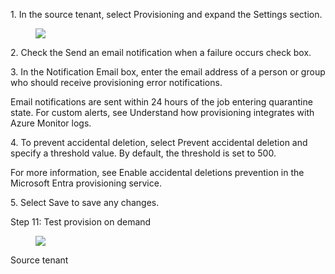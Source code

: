  1\. In the source tenant, select Provisioning and expand the Settings section.

<figure>

![](figures/0)

<!-- FigureContent="... > Outbound access settings - Contoso > Cross-tenant synchronization | Configurations > Fabrikam to Contoso Fabrikam to Contoso | Provisioning Fabrikam - Microsoft Entra ID :selected: « :unselected: Save :selected: Discard Overview v Admin Credentials Provision on demand Manage V Mappings Users and groups Provisioning Settings Expression builder Activity :unselected: Send an email notification when a failure occurs Audit logs :selected: Prevent accidental deletion 0 Accidental deletion threshold \* Provisioning logs 500 Insights Scope :unselected: Sync only assigned users and groups V Troubleshooting + Support New support request Provisioning Status O On Off +" -->

</figure>


2\. Check the Send an email notification when a failure occurs check box.

3\. In the Notification Email box, enter the email address of a person or group who should receive provisioning error notifications.

Email notifications are sent within 24 hours of the job entering quarantine state. For custom alerts, see Understand how provisioning integrates with Azure Monitor logs.

4\. To prevent accidental deletion, select Prevent accidental deletion and specify a threshold value. By default, the threshold is set to 500.

For more information, see Enable accidental deletions prevention in the Microsoft Entra provisioning service.

5\. Select Save to save any changes.

Step 11: Test provision on demand

<figure>

![](figures/1)

</figure>


Source tenant
